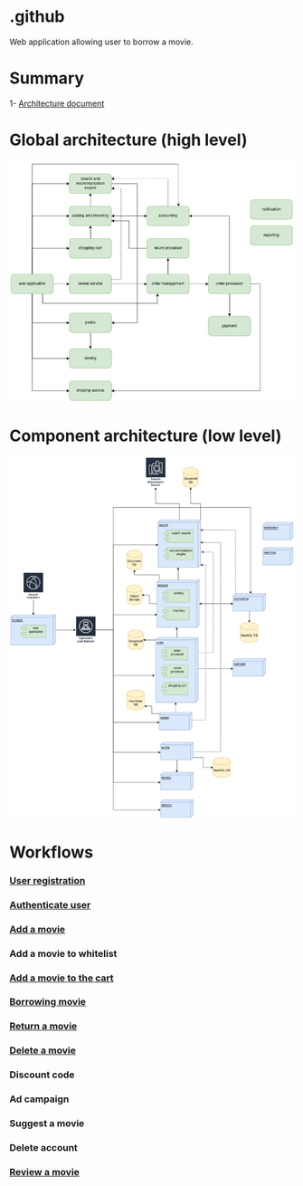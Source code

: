 # .github
Web application allowing user to borrow a movie.

# Summary
1- [Architecture document](./docs/architecture_document.md)


# Global architecture (high level)
![Global architecture](./workflows/global_architecture.png)

# Component architecture (low level)
![Component architecture](./workflows/components_architecture.png)

# Workflows
### [User registration](./workflows/user_signup.png)
### [Authenticate user](./workflows/user_signin.png)
### [Add a movie](./workflows/add_movie.png)
### Add a movie to whitelist
### [Add a movie to the cart](./workflows/add_to_shopping_cart.png)
### [Borrowing movie](./workflows/order_processor_movie.png)
### [Return a movie](./workflows/return_movie.png)
### [Delete a movie](./workflows/remove-movie.md)
### Discount code
### Ad campaign
### Suggest a movie
### Delete account
### [Review a movie](./workflows/review_movie.png)
